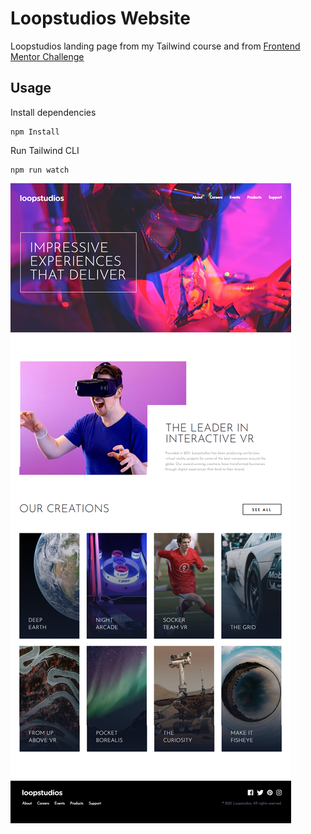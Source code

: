 # Loopstudios Website

Loopstudios landing page from my Tailwind course and from [Frontend Mentor Challenge](https://www.frontendmentor.io/challenges/loopstudios-landing-page-N88J5Onjw)

## Usage

Install dependencies

```
npm Install
```

Run Tailwind CLI

```
npm run watch
```

![Alt text](../../assets/loopstudios/images/loopstudios.png)
